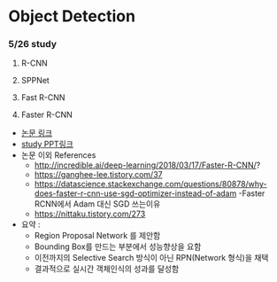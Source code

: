 # Object Detection

### 5/26 study

1. R-CNN

2. SPPNet

3. Fast R-CNN

4. Faster R-CNN
- [논문 링크](https://arxiv.org/abs/1506.01497)
- [study PPT링크](https://docs.google.com/presentation/d/13PpVQUB_BIWYVsJKqW-ZgRYIEsQdBoZ_Ggm1263yXsM/edit?usp=sharing)
- 논문 이외 References
   - http://incredible.ai/deep-learning/2018/03/17/Faster-R-CNN/?
   - https://ganghee-lee.tistory.com/37
   - https://datascience.stackexchange.com/questions/80878/why-does-faster-r-cnn-use-sgd-optimizer-instead-of-adam	-Faster RCNN에서 Adam 대신 SGD 쓰는이유
   - https://nittaku.tistory.com/273
- 요약 : 
   - Region Proposal Network 를 제안함
   - Bounding Box를 만드는 부분에서 성능향상을 요함
   - 이전까지의 Selective Search 방식이 아닌 RPN(Network 형식)을 채택
   - 결과적으로 실시간 객체인식의 성과를 달성함